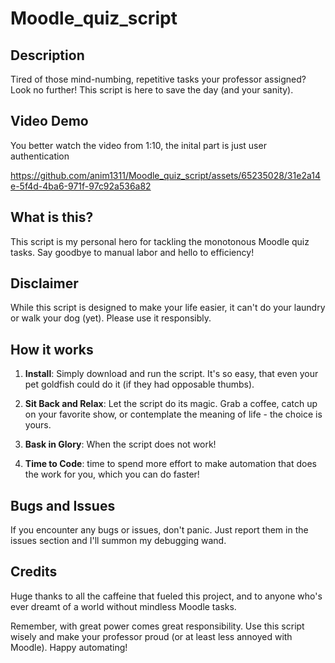 # Moodle_quiz_script

## Description

Tired of those mind-numbing, repetitive tasks your professor assigned? Look no further! This script is here to save the day (and your sanity).

## Video Demo
You better watch the video from 1:10, the inital part is just user authentication

https://github.com/anim1311/Moodle_quiz_script/assets/65235028/31e2a14e-5f4d-4ba6-971f-97c92a536a82


## What is this?

This script is my personal hero for tackling the monotonous Moodle quiz tasks. Say goodbye to manual labor and hello to efficiency!

## Disclaimer

While this script is designed to make your life easier, it can't do your laundry or walk your dog (yet). Please use it responsibly.

## How it works

1. **Install**: Simply download and run the script. It's so easy, that even your pet goldfish could do it (if they had opposable thumbs).

2. **Sit Back and Relax**: Let the script do its magic. Grab a coffee, catch up on your favorite show, or contemplate the meaning of life - the choice is yours.

3. **Bask in Glory**: When the script does not work!

4. **Time to Code**: time to spend more effort to make automation that does the work for you, which you can do faster!



## Bugs and Issues

If you encounter any bugs or issues, don't panic. Just report them in the issues section and I'll summon my debugging wand.

## Credits

Huge thanks to all the caffeine that fueled this project, and to anyone who's ever dreamt of a world without mindless Moodle tasks.


Remember, with great power comes great responsibility. Use this script wisely and make your professor proud (or at least less annoyed with Moodle). Happy automating!




